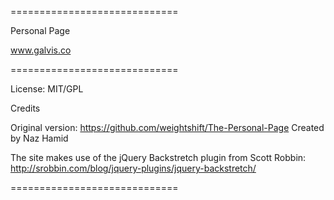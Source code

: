 =============================

Personal Page

www.galvis.co

=============================

License: MIT/GPL

Credits

Original version: https://github.com/weightshift/The-Personal-Page
Created by Naz Hamid


The site makes use of the jQuery Backstretch plugin 
from Scott Robbin:
http://srobbin.com/blog/jquery-plugins/jquery-backstretch/

=============================
